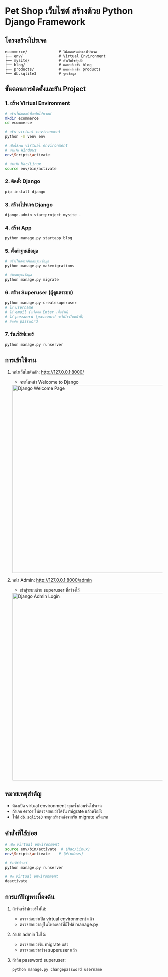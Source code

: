 # Pet Shop เว็บไซต์ สร้างด้วย Python Django Framework

## โครงสร้างโปรเจค
```
ecommerce/              # โฟลเดอร์หลักของโปรเจค
├── env/                # Virtual Environment
├── mysite/             # ตัวเว็บไซต์หลัก
├── blog/               # แอพพลิเคชั่น blog
├── products/           # แอพพลิเคชั่น products
└── db.sqlite3          # ฐานข้อมูล
```

## ขั้นตอนการติดตั้งและรัน Project

### 1. สร้าง Virtual Environment
```bash
# สร้างโฟลเดอร์เพื่อเก็บโปรเจคท์
mkdir ecommerce
cd ecommerce

# สร้าง virtual environment
python -m venv env

# เปิดใช้งาน virtual environment
# สำหรับ Windows
env\Scripts\activate

# สำหรับ Mac/Linux
source env/bin/activate
```

### 2. ติดตั้ง Django
```bash
pip install django
```

### 3. สร้างโปรเจค Django
```bash
django-admin startproject mysite .
```

### 4. สร้าง App
```bash
python manage.py startapp blog
```

### 5. ตั้งค่าฐานข้อมูล
```bash
# สร้างไฟล์การอัพเดทฐานข้อมูล
python manage.py makemigrations

# อัพเดทฐานข้อมูล
python manage.py migrate
```

### 6. สร้าง Superuser (ผู้ดูแลระบบ)
```bash
python manage.py createsuperuser
# ใส่ username
# ใส่ email (หรือกด Enter เพื่อข้าม)
# ใส่ password (password จะไม่โชว์ในหน้านี้)
# ยืนยัน password
```

### 7. รันเซิร์ฟเวอร์
```bash
python manage.py runserver
```

## การเข้าใช้งาน

1. หน้าเว็บไซต์หลัก: http://127.0.0.1:8000/
   - จะเห็นหน้า Welcome to Django

   <img src="https://drive.google.com/uc?export=view&id=1octX1nGpWDM7f0B-qnP-LMdivX9BYETO" alt="Django Welcome Page" width="600"/>

2. หน้า Admin: http://127.0.0.1:8000/admin
   - เข้าสู่ระบบด้วย superuser ที่สร้างไว้

   <img src="https://drive.google.com/uc?export=view&id=1pvaIfz9N1N9P7FlZdsdi2SJTBik__k-f" alt="Django Admin Login" width="600"/>

## หมายเหตุสำคัญ
- ต้องเปิด virtual environment ทุกครั้งก่อนรันโปรเจค
- ถ้าเจอ error ให้ตรวจสอบว่าได้รัน migrate แล้วหรือยัง
- ไฟล์ `db.sqlite3` จะถูกสร้างหลังจากรัน migrate ครั้งแรก

## คำสั่งที่ใช้บ่อย
```bash
# เปิด virtual environment
source env/bin/activate  # (Mac/Linux)
env\Scripts\activate    # (Windows)

# รันเซิร์ฟเวอร์
python manage.py runserver

# ปิด virtual environment
deactivate
```

## การแก้ปัญหาเบื้องต้น

1. ถ้ารันเซิร์ฟเวอร์ไม่ได้:
   - ตรวจสอบว่าเปิด virtual environment แล้ว
   - ตรวจสอบว่าอยู่ในโฟลเดอร์ที่มีไฟล์ manage.py

2. ถ้าเข้า admin ไม่ได้:
   - ตรวจสอบว่ารัน migrate แล้ว
   - ตรวจสอบว่าสร้าง superuser แล้ว

3. ถ้าลืม password superuser:
   ```bash
   python manage.py changepassword username
   ```